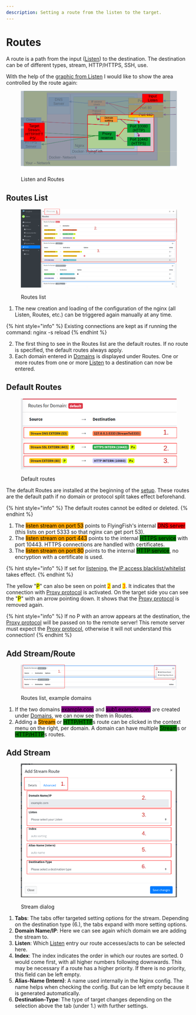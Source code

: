 ```yaml
---
description: Setting a route from the listen to the target.
---
```


# Routes

A route is a path from the input ([Listen](listen/)) to the destination. The destination can be of different types, stream, HTTP/HTTPS, SSH, use.

With the help of the [graphic from Listen](listen/#listen-flow) I would like to show the area controlled by the route again:

<figure><img src="../../.gitbook/assets/routes_listenflow.png" alt=""><figcaption><p>Listen and Routes</p></figcaption></figure>

## Routes List

<figure><img src="../../.gitbook/assets/routes_list.png" alt=""><figcaption><p>Routes list</p></figcaption></figure>

1. The new creation and loading of the configuration of the nginx (all Listen, Routes, etc.) can be triggered again manually at any time.

{% hint style="info" %}
Existing connections are kept as if running the command: nginx -s reload
{% endhint %}

2. The first thing to see in the Routes list are the default routes. If no route is specified, the default routes always apply.
3. Each domain entered in [Domains](domains/) is displayed under Routes. One or more routes from one or more [Listen](listen/) to a destination can now be entered.

## Default Routes



<figure><img src="../../.gitbook/assets/routes_defaults.png" alt=""><figcaption><p>Default routes</p></figcaption></figure>

The default Routes are installed at the beginning of the [setup](../installation/). These routes are the default path if no domain or protocol split takes effect beforehand.

{% hint style="info" %}
The default routes cannot be edited or deleted.
{% endhint %}

1. The <mark style="background-color:orange;">listen stream on port 53</mark> points to FlyingFish's internal <mark style="background-color:red;">DNS server</mark> (this lists on port 5333 so that nginx can get port 53).&#x20;
2. The <mark style="background-color:orange;">listen stream on port 443</mark> points to the internal <mark style="background-color:green;">HTTPS service</mark> with port 10443. HTTPS connections are handled with certificates.
3. The <mark style="background-color:orange;">listen stream on port 80</mark> points to the internal <mark style="background-color:green;">HTTP service</mark>, no encryption with a certificate is used.&#x20;

{% hint style="info" %}
If set for [listening](listen/), the [IP access blacklist/whitelist](ip-access.md) takes effect.
{% endhint %}

The yellow "<mark style="background-color:yellow;">P</mark>" can also be seen on point <mark style="color:red;">2</mark> and <mark style="color:red;">3</mark>. It indicates that the connection with [Proxy protocol](listen/proxy-protocol.md) is activated. On the target side you can see the "<mark style="background-color:yellow;">P</mark>" with an arrow pointing down. It shows that the [Proxy protocol](listen/proxy-protocol.md) is removed again.

{% hint style="info" %}
If no P with an arrow appears at the destination, the [Proxy protocol](listen/proxy-protocol.md) will be passed on to the remote server! This remote server must expect the [Proxy protocol](listen/proxy-protocol.md), otherwise it will not understand this connection!
{% endhint %}



## Add Stream/Route

<figure><img src="../../.gitbook/assets/routes_add.png" alt=""><figcaption><p>Routes list, example domains</p></figcaption></figure>

1. If the two domains <mark style="background-color:purple;">example.com</mark> and <mark style="background-color:purple;">sub1.example.com</mark> are created under [Domains](domains/), we can now see them in Routes.
2. Adding a <mark style="background-color:orange;">Stream</mark> or <mark style="background-color:green;">HTTP/HTTP</mark>s route can be clicked in the context menu on the right, per domain. A domain can have multiple <mark style="background-color:green;">Stream</mark>s or <mark style="background-color:green;">HTTP/HTTP</mark>s routes.

## Add Stream

<figure><img src="../../.gitbook/assets/routes_add_stream.png" alt=""><figcaption><p>Stream dialog</p></figcaption></figure>

1. **Tabs**: The tabs offer targeted setting options for the stream. Depending on the destination type (6.), the tabs expand with more setting options.
2. **Domain Name/IP**: Here we can see again which domain we are adding the stream to.
3. **Listen**: Which [Listen](listen/) entry our route accesses/acts to can be selected here.
4. **Index**: The index indicates the order in which our routes are sorted. 0 would come first, with all higher numbers following downwards. This may be necessary if a route has a higher priority. If there is no priority, this field can be left empty.
5. **Alias-Name (Intern)**: A name used internally in the Nginx config. The name helps when checking the config. But can be left empty because it is generated automatically.
6. **Destination-Type**: The type of target changes depending on the selection above the tab (under 1.) with further settings.
